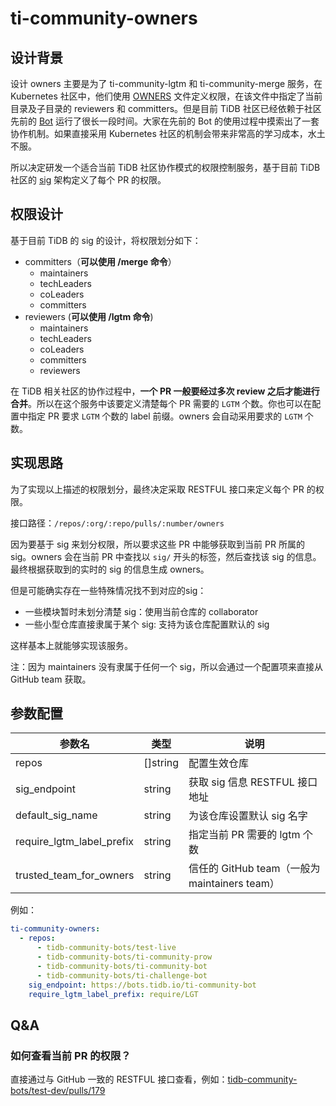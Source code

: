 # ti-community-owners

## 设计背景

设计 owners 主要是为了 ti-community-lgtm 和 ti-community-merge 服务，在 Kubernetes 社区中，他们使用 [OWNERS](https://github.com/kubernetes/test-infra/blob/master/OWNERS) 文件定义权限，在该文件中指定了当前目录及子目录的 reviewers 和 committers。但是目前 TiDB 社区已经依赖于社区先前的 [Bot](https://github.com/pingcap-incubator/cherry-bot) 运行了很长一段时间。大家在先前的 Bot 的使用过程中摸索出了一套协作机制。如果直接采用 Kubernetes 社区的机制会带来非常高的学习成本，水土不服。

所以决定研发一个适合当前 TiDB 社区协作模式的权限控制服务，基于目前 TiDB 社区的 [sig](https://github.com/pingcap/community) 架构定义了每个 PR 的权限。

## 权限设计

基于目前 TiDB 的 sig 的设计，将权限划分如下：

- committers（**可以使用 /merge 命令**）
  - maintainers
  - techLeaders
  - coLeaders
  - committers
- reviewers (**可以使用 /lgtm 命令**)
  - maintainers
  - techLeaders
  - coLeaders
  - committers
  - reviewers

在 TiDB 相关社区的协作过程中，**一个 PR 一般要经过多次 review 之后才能进行合并**。所以在这个服务中该要定义清楚每个 PR 需要的 `LGTM` 个数。你也可以在配置中指定 PR 要求 `LGTM` 个数的 label 前缀。owners 会自动采用要求的 `LGTM` 个数。

## 实现思路

为了实现以上描述的权限划分，最终决定采取 RESTFUL 接口来定义每个 PR 的权限。

接口路径：`/repos/:org/:repo/pulls/:number/owners`

因为要基于 sig 来划分权限，所以要求这些 PR 中能够获取到当前 PR 所属的 sig。owners 会在当前 PR 中查找以 `sig/` 开头的标签，然后查找该 sig 的信息。最终根据获取到的实时的 sig 的信息生成 owners。

但是可能确实存在一些特殊情况找不到对应的sig：
- 一些模块暂时未划分清楚 sig：使用当前仓库的 collaborator
- 一些小型仓库直接隶属于某个 sig: 支持为该仓库配置默认的 sig

这样基本上就能够实现该服务。

注：因为 maintainers 没有隶属于任何一个 sig，所以会通过一个配置项来直接从 GitHub team 获取。

## 参数配置

| 参数名                    | 类型     | 说明                                          |
| ------------------------- | -------- | --------------------------------------------- |
| repos                     | []string | 配置生效仓库                                  |
| sig_endpoint              | string   | 获取 sig 信息 RESTFUL 接口地址                |
| default_sig_name          | string   | 为该仓库设置默认 sig 名字                     |
| require_lgtm_label_prefix | string   | 指定当前 PR 需要的 lgtm 个数                  |
| trusted_team_for_owners   | string   | 信任的 GitHub team（一般为 maintainers team） |

例如：

```yml
ti-community-owners:
  - repos:
      - tidb-community-bots/test-live
      - tidb-community-bots/ti-community-prow
      - tidb-community-bots/ti-community-bot
      - tidb-community-bots/ti-challenge-bot
    sig_endpoint: https://bots.tidb.io/ti-community-bot
    require_lgtm_label_prefix: require/LGT
```

## Q&A

### 如何查看当前 PR 的权限？

直接通过与 GitHub 一致的 RESTFUL 接口查看，例如：[tidb-community-bots/test-dev/pulls/179](https://prow.tidb.io/ti-community-owners/repos/tidb-community-bots/test-dev/pulls/179/owners)